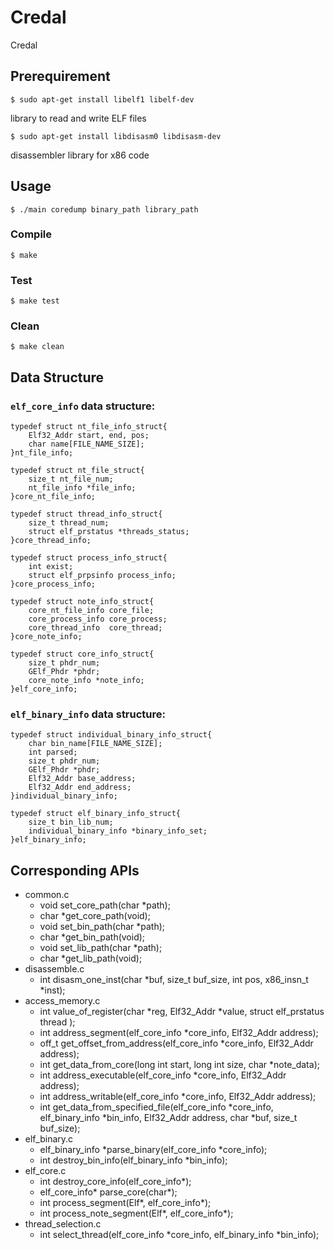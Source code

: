 # Credal
Credal

## Prerequirement

    $ sudo apt-get install libelf1 libelf-dev

library to read and write ELF files

    $ sudo apt-get install libdisasm0 libdisasm-dev

disassembler library for x86 code

## Usage

    $ ./main coredump binary_path library_path

### Compile

    $ make

### Test

    $ make test

### Clean

    $ make clean

## Data Structure

### `elf_core_info` data structure:

```
typedef struct nt_file_info_struct{
    Elf32_Addr start, end, pos;
    char name[FILE_NAME_SIZE]; 
}nt_file_info;

typedef struct nt_file_struct{
    size_t nt_file_num;
    nt_file_info *file_info;
}core_nt_file_info;

typedef struct thread_info_struct{
    size_t thread_num;
    struct elf_prstatus *threads_status;
}core_thread_info;

typedef struct process_info_struct{
    int exist; 
    struct elf_prpsinfo process_info; 
}core_process_info; 

typedef struct note_info_struct{                                       
    core_nt_file_info core_file;
    core_process_info core_process;
    core_thread_info  core_thread; 
}core_note_info;  

typedef struct core_info_struct{
    size_t phdr_num;
    GElf_Phdr *phdr; 
    core_note_info *note_info;
}elf_core_info; 
```

### `elf_binary_info` data structure:

```
typedef struct individual_binary_info_struct{
    char bin_name[FILE_NAME_SIZE];
    int parsed;
    size_t phdr_num;
    GElf_Phdr *phdr;
    Elf32_Addr base_address;
    Elf32_Addr end_address; 
}individual_binary_info; 

typedef struct elf_binary_info_struct{
    size_t bin_lib_num;
    individual_binary_info *binary_info_set;
}elf_binary_info;
```

## Corresponding APIs

- common.c
  - void set_core_path(char *path);
  - char *get_core_path(void);
  - void set_bin_path(char *path);
  - char *get_bin_path(void);
  - void set_lib_path(char *path);
  - char *get_lib_path(void);
- disassemble.c
  - int disasm_one_inst(char *buf, size_t buf_size, int pos, x86_insn_t *inst);
- access_memory.c
  - int value_of_register(char *reg, Elf32_Addr *value, struct elf_prstatus thread );
  - int address_segment(elf_core_info *core_info, Elf32_Addr address);
  - off_t get_offset_from_address(elf_core_info *core_info, Elf32_Addr address);
  - int get_data_from_core(long int start, long int size, char *note_data);
  - int address_executable(elf_core_info *core_info, Elf32_Addr address);
  - int address_writable(elf_core_info *core_info, Elf32_Addr address);
  - int get_data_from_specified_file(elf_core_info *core_info, elf_binary_info *bin_info,  Elf32_Addr address, char *buf, size_t buf_size);
- elf_binary.c
  - elf_binary_info *parse_binary(elf_core_info *core_info);
  - int destroy_bin_info(elf_binary_info *bin_info);
- elf_core.c
  - int destroy_core_info(elf_core_info*);
  - elf_core_info* parse_core(char*);
  - int process_segment(Elf*, elf_core_info*);
  - int process_note_segment(Elf*, elf_core_info*);
- thread_selection.c
  - int select_thread(elf_core_info *core_info, elf_binary_info *bin_info);
